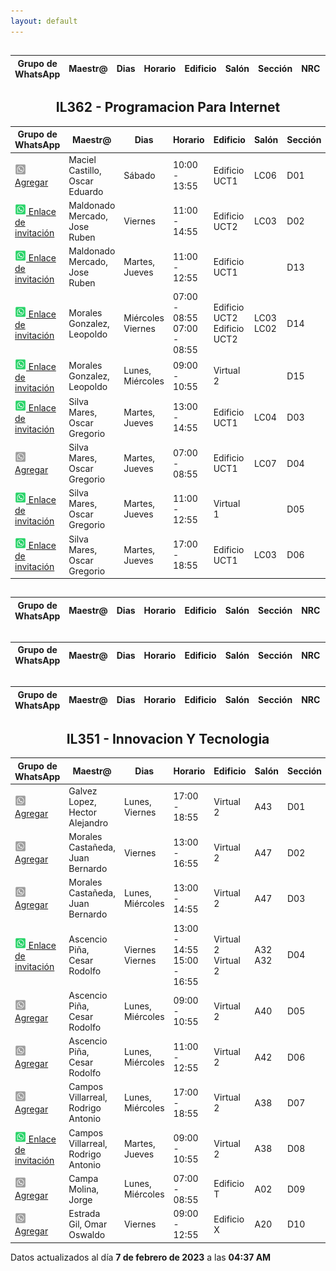 ```yaml
---
layout: default
---
```


<h2 style="text-align: center;"></h2>

| Grupo de WhatsApp | Maestr@ | Dias | Horario | Edificio | Salón | Sección | NRC | ¿Eliminada de SIIAU? |
| ----------------- | ------- | ---- | ------- | -------- | ----- | ------- | --- | -------------------- |

<h2 style="text-align: center;">IL362 - Programacion Para Internet</h2>

| Grupo de WhatsApp | Maestr@ | Dias | Horario | Edificio | Salón | Sección | NRC | ¿Eliminada de SIIAU? |
| ----------------- | ------- | ---- | ------- | -------- | ----- | ------- | --- | -------------------- |
| <a href="https://github.com/lordfriky/grupos_icom/issues/new?labels=grupo&amp;template=add_group.yml&amp;title=%5BBOT%5D+A%C3%B1adir+enlace+de+invitaci%C3%B3n&amp;clave=IL362&amp;nrc=199888" target="_blank"><img src="../../../../res/whatsapp_unavailable.png" width="18px"/> Agregar</a> | Maciel Castillo, Oscar Eduardo | Sábado | 10:00 - 13:55 | Edificio UCT1 | LC06 | D01 | 199888 | |
| <a href="https://chat.whatsapp.com/DgbxdJ2kLNQ32U5bdjDAEC" target="_blank"><img src="../../../../res/whatsapp_available.png" width="18px"/> Enlace de invitación</a> | Maldonado Mercado, Jose Ruben | Viernes | 11:00 - 14:55 | Edificio UCT2 | LC03 | D02 | 199889 | |
| <a href="https://chat.whatsapp.com/IAB2Malu99GGZ99XvfVuWz" target="_blank"><img src="../../../../res/whatsapp_available.png" width="18px"/> Enlace de invitación</a> | Maldonado Mercado, Jose Ruben | Martes, Jueves | 11:00 - 12:55 | Edificio UCT1 |  | D13 | 199899 | |
| <a href="https://chat.whatsapp.com/Ig5MlwlLZDbFD8BVT6XBSD" target="_blank"><img src="../../../../res/whatsapp_available.png" width="18px"/> Enlace de invitación</a> | Morales Gonzalez, Leopoldo | Miércoles  Viernes | 07:00 - 08:55  07:00 - 08:55 | Edificio UCT2  Edificio UCT2 | LC03  LC02 | D14 | 199900 | |
| <a href="https://chat.whatsapp.com/EgMa4Dua7xC2zmPFX5BBcZ" target="_blank"><img src="../../../../res/whatsapp_available.png" width="18px"/> Enlace de invitación</a> | Morales Gonzalez, Leopoldo | Lunes, Miércoles | 09:00 - 10:55 | Virtual 2 |  | D15 | 199901 | |
| <a href="https://chat.whatsapp.com/G2BuQUNjUDxAGSc0tWsu4l" target="_blank"><img src="../../../../res/whatsapp_available.png" width="18px"/> Enlace de invitación</a> | Silva Mares, Oscar Gregorio | Martes, Jueves | 13:00 - 14:55 | Edificio UCT1 | LC04 | D03 | 199890 |Eliminada |
| <a href="https://github.com/lordfriky/grupos_icom/issues/new?labels=grupo&amp;template=add_group.yml&amp;title=%5BBOT%5D+A%C3%B1adir+enlace+de+invitaci%C3%B3n&amp;clave=IL362&amp;nrc=199891" target="_blank"><img src="../../../../res/whatsapp_unavailable.png" width="18px"/> Agregar</a> | Silva Mares, Oscar Gregorio | Martes, Jueves | 07:00 - 08:55 | Edificio UCT1 | LC07 | D04 | 199891 |Eliminada |
| <a href="https://chat.whatsapp.com/FHMF98fkWNmCuvz5XuoijB" target="_blank"><img src="../../../../res/whatsapp_available.png" width="18px"/> Enlace de invitación</a> | Silva Mares, Oscar Gregorio | Martes, Jueves | 11:00 - 12:55 | Virtual 1 |  | D05 | 199902 |Eliminada |
| <a href="https://chat.whatsapp.com/GLzd3MGgFaNC3D7fySIx2L" target="_blank"><img src="../../../../res/whatsapp_available.png" width="18px"/> Enlace de invitación</a> | Silva Mares, Oscar Gregorio | Martes, Jueves | 17:00 - 18:55 | Edificio UCT1 | LC03 | D06 | 199892 |Eliminada |

<h2 style="text-align: center;"></h2>

| Grupo de WhatsApp | Maestr@ | Dias | Horario | Edificio | Salón | Sección | NRC | ¿Eliminada de SIIAU? |
| ----------------- | ------- | ---- | ------- | -------- | ----- | ------- | --- | -------------------- |

<h2 style="text-align: center;"></h2>

| Grupo de WhatsApp | Maestr@ | Dias | Horario | Edificio | Salón | Sección | NRC | ¿Eliminada de SIIAU? |
| ----------------- | ------- | ---- | ------- | -------- | ----- | ------- | --- | -------------------- |

<h2 style="text-align: center;"></h2>

| Grupo de WhatsApp | Maestr@ | Dias | Horario | Edificio | Salón | Sección | NRC | ¿Eliminada de SIIAU? |
| ----------------- | ------- | ---- | ------- | -------- | ----- | ------- | --- | -------------------- |

<h2 style="text-align: center;">IL351 - Innovacion Y Tecnologia</h2>

| Grupo de WhatsApp | Maestr@ | Dias | Horario | Edificio | Salón | Sección | NRC | ¿Eliminada de SIIAU? |
| ----------------- | ------- | ---- | ------- | -------- | ----- | ------- | --- | -------------------- |
| <a href="https://github.com/lordfriky/grupos_icom/issues/new?labels=grupo&amp;template=add_group.yml&amp;title=%5BBOT%5D+A%C3%B1adir+enlace+de+invitaci%C3%B3n&amp;clave=IL351&amp;nrc=193721" target="_blank"><img src="../../../../res/whatsapp_unavailable.png" width="18px"/> Agregar</a> | Galvez Lopez, Hector Alejandro | Lunes, Viernes | 17:00 - 18:55 | Virtual 2 | A43 | D01 | 193721 | |
| <a href="https://github.com/lordfriky/grupos_icom/issues/new?labels=grupo&amp;template=add_group.yml&amp;title=%5BBOT%5D+A%C3%B1adir+enlace+de+invitaci%C3%B3n&amp;clave=IL351&amp;nrc=193747" target="_blank"><img src="../../../../res/whatsapp_unavailable.png" width="18px"/> Agregar</a> | Morales Castañeda, Juan Bernardo | Viernes | 13:00 - 16:55 | Virtual 2 | A47 | D02 | 193747 | |
| <a href="https://github.com/lordfriky/grupos_icom/issues/new?labels=grupo&amp;template=add_group.yml&amp;title=%5BBOT%5D+A%C3%B1adir+enlace+de+invitaci%C3%B3n&amp;clave=IL351&amp;nrc=193748" target="_blank"><img src="../../../../res/whatsapp_unavailable.png" width="18px"/> Agregar</a> | Morales Castañeda, Juan Bernardo | Lunes, Miércoles | 13:00 - 14:55 | Virtual 2 | A47 | D03 | 193748 | |
| <a href="https://chat.whatsapp.com/FnhGyPhwjVTGqCBooMmz94" target="_blank"><img src="../../../../res/whatsapp_available.png" width="18px"/> Enlace de invitación</a> | Ascencio Piña, Cesar Rodolfo | Viernes  Viernes | 13:00 - 14:55  15:00 - 16:55 | Virtual 2  Virtual 2 | A32  A32 | D04 | 193749 | |
| <a href="https://github.com/lordfriky/grupos_icom/issues/new?labels=grupo&amp;template=add_group.yml&amp;title=%5BBOT%5D+A%C3%B1adir+enlace+de+invitaci%C3%B3n&amp;clave=IL351&amp;nrc=193750" target="_blank"><img src="../../../../res/whatsapp_unavailable.png" width="18px"/> Agregar</a> | Ascencio Piña, Cesar Rodolfo | Lunes, Miércoles | 09:00 - 10:55 | Virtual 2 | A40 | D05 | 193750 | |
| <a href="https://github.com/lordfriky/grupos_icom/issues/new?labels=grupo&amp;template=add_group.yml&amp;title=%5BBOT%5D+A%C3%B1adir+enlace+de+invitaci%C3%B3n&amp;clave=IL351&amp;nrc=193751" target="_blank"><img src="../../../../res/whatsapp_unavailable.png" width="18px"/> Agregar</a> | Ascencio Piña, Cesar Rodolfo | Lunes, Miércoles | 11:00 - 12:55 | Virtual 2 | A42 | D06 | 193751 | |
| <a href="https://github.com/lordfriky/grupos_icom/issues/new?labels=grupo&amp;template=add_group.yml&amp;title=%5BBOT%5D+A%C3%B1adir+enlace+de+invitaci%C3%B3n&amp;clave=IL351&amp;nrc=193752" target="_blank"><img src="../../../../res/whatsapp_unavailable.png" width="18px"/> Agregar</a> | Campos Villarreal, Rodrigo Antonio | Lunes, Miércoles | 17:00 - 18:55 | Virtual 2 | A38 | D07 | 193752 | |
| <a href="https://chat.whatsapp.com/HbpLyixDYCoE4VhrY26IKs" target="_blank"><img src="../../../../res/whatsapp_available.png" width="18px"/> Enlace de invitación</a> | Campos Villarreal, Rodrigo Antonio | Martes, Jueves | 09:00 - 10:55 | Virtual 2 | A38 | D08 | 193754 | |
| <a href="https://github.com/lordfriky/grupos_icom/issues/new?labels=grupo&amp;template=add_group.yml&amp;title=%5BBOT%5D+A%C3%B1adir+enlace+de+invitaci%C3%B3n&amp;clave=IL351&amp;nrc=193755" target="_blank"><img src="../../../../res/whatsapp_unavailable.png" width="18px"/> Agregar</a> | Campa Molina, Jorge | Lunes, Miércoles | 07:00 - 08:55 | Edificio T | A02 | D09 | 193755 | |
| <a href="https://github.com/lordfriky/grupos_icom/issues/new?labels=grupo&amp;template=add_group.yml&amp;title=%5BBOT%5D+A%C3%B1adir+enlace+de+invitaci%C3%B3n&amp;clave=IL351&amp;nrc=200647" target="_blank"><img src="../../../../res/whatsapp_unavailable.png" width="18px"/> Agregar</a> | Estrada Gil, Omar Oswaldo | Viernes | 09:00 - 12:55 | Edificio X | A20 | D10 | 200647 | |

<p class_="text-center text-muted">Datos actualizados al día <b>7 de febrero de 2023</b> a las <b>04:37 AM</b></p>